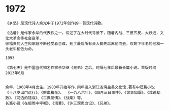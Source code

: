 # 1972

    《乡愁》是现代诗人余光中于1972年创作的一首现代诗歌。
    
    《活着》是作家余华的代表作之一，讲述了在大时代背景下，随着内战、三反五反，大跃进，文化大革命等社会变革，
    徐福贵的人生和家庭不断经受着苦难，到了最后所有亲人都先后离他而去，仅剩下年老的他和一头老牛相依为命。
    
    1993
    
    《第七天》是中国当代知名作家余华继《兄弟》之后，时隔七年后最新长篇小说。首版时间2013年6月
    
    
    余华，1960年4月出生。1983年开始写作,同年进入浙江省海盐县文化馆,著有中短篇小说
    《十八岁出门远行》、《鲜血梅花》、 《一九八六年》、《四月三日事件》、《世事如烟》、《难逃劫数》、《河边的错误》、《古典爱情》、《战栗》等，
    长篇小说《在细雨中呼喊》、《活着》、《许三观卖血记》、《兄弟》。
